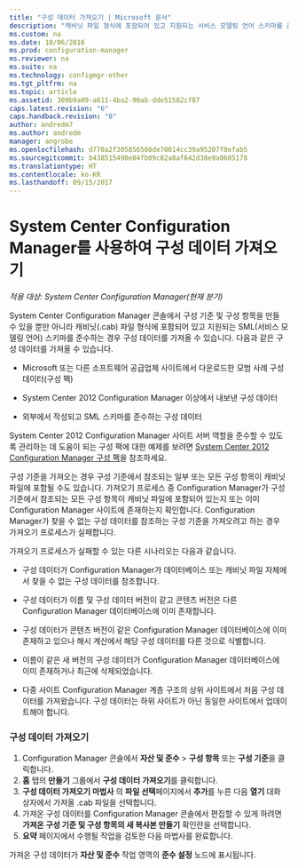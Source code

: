 ```yaml
---
title: "구성 데이터 가져오기 | Microsoft 문서"
description: "캐비닛 파일 형식에 포함되어 있고 지원되는 서비스 모델링 언어 스키마를 준수하는 경우 구성 데이터를 가져옵니다."
ms.custom: na
ms.date: 10/06/2016
ms.prod: configuration-manager
ms.reviewer: na
ms.suite: na
ms.technology: configmgr-other
ms.tgt_pltfrm: na
ms.topic: article
ms.assetid: 309b9a09-a611-4ba2-90ab-dde51582cf87
caps.latest.revision: "6"
caps.handback.revision: "0"
author: andredm7
ms.author: andredm
manager: angrobe
ms.openlocfilehash: d770a2f305856560de70014cc39a95207f0efab5
ms.sourcegitcommit: b438515490e04fb09c82a8af642d38e9a0605178
ms.translationtype: HT
ms.contentlocale: ko-KR
ms.lasthandoff: 09/15/2017
---
```

# <a name="import-configuration-data-with-system-center-configuration-manager"></a>System Center Configuration Manager를 사용하여 구성 데이터 가져오기

*적용 대상: System Center Configuration Manager(현재 분기)*

System Center Configuration Manager 콘솔에서 구성 기준 및 구성 항목을 만들 수 있을 뿐만 아니라 캐비닛(.cab) 파일 형식에 포함되어 있고 지원되는 SML(서비스 모델링 언어) 스키마를 준수하는 경우 구성 데이터를 가져올 수 있습니다. 다음과 같은 구성 데이터를 가져올 수 있습니다.  

-   Microsoft 또는 다른 소프트웨어 공급업체 사이트에서 다운로드한 모범 사례 구성 데이터(구성 팩)  

-   System Center 2012 Configuration Manager 이상에서 내보낸 구성 데이터  

-   외부에서 작성되고 SML 스키마를 준수하는 구성 데이터  

 System Center 2012 Configuration Manager 사이트 서버 역할을 준수할 수 있도록 관리하는 데 도움이 되는 구성 팩에 대한 예제를 보려면 [System Center 2012 Configuration Manager 구성 팩](http://www.microsoft.com/en-us/download/details.aspx?id=30710&WT.mc_id=rss_alldownloads_all)을 참조하세요.  

구성 기준을 가져오는 경우 구성 기준에서 참조되는 일부 또는 모든 구성 항목이 캐비닛 파일에 포함될 수도 있습니다. 가져오기 프로세스 중 Configuration Manager가 구성 기준에서 참조되는 모든 구성 항목이 캐비닛 파일에 포함되어 있는지 또는 이미 Configuration Manager 사이트에 존재하는지 확인합니다. Configuration Manager가 찾을 수 없는 구성 데이터를 참조하는 구성 기준을 가져오려고 하는 경우 가져오기 프로세스가 실패합니다.  

가져오기 프로세스가 실패할 수 있는 다른 시나리오는 다음과 같습니다.  

-   구성 데이터가 Configuration Manager가 데이터베이스 또는 캐비닛 파일 자체에서 찾을 수 없는 구성 데이터를 참조합니다.  

-   구성 데이터가 이름 및 구성 데이터 버전이 같고 콘텐츠 버전은 다른 Configuration Manager 데이터베이스에 이미 존재합니다.  

-   구성 데이터가 콘텐츠 버전이 같은 Configuration Manager 데이터베이스에 이미 존재하고 있으나 해시 계산에서 해당 구성 데이터를 다른 것으로 식별합니다.  

-   이름이 같은 새 버전의 구성 데이터가 Configuration Manager 데이터베이스에 이미 존재하거나 최근에 삭제되었습니다.  

-   다중 사이트 Configuration Manager 계층 구조의 상위 사이트에서 처음 구성 데이터를 가져왔습니다. 구성 데이터는 하위 사이트가 아닌 동일한 사이트에서 업데이트해야 합니다.  

### <a name="import-configuration-data"></a>구성 데이터 가져오기  

1.  Configuration Manager 콘솔에서 **자산 및 준수** > **구성 항목** 또는 **구성 기준**을 클릭합니다.
2.  **홈** 탭의 **만들기** 그룹에서 **구성 데이터 가져오기**를 클릭합니다.  
3.  **구성 데이터 가져오기 마법사** 의 **파일 선택**페이지에서 **추가**를 누른 다음 **열기** 대화 상자에서 가져올 .cab 파일을 선택합니다.  
4.  가져온 구성 데이터를 Configuration Manager 콘솔에서 편집할 수 있게 하려면 **가져온 구성 기준 및 구성 항목의 새 복사본 만들기** 확인란을 선택합니다.  
5.  **요약** 페이지에서 수행될 작업을 검토한 다음 마법사를 완료합니다.  

가져온 구성 데이터가 **자산 및 준수** 작업 영역의 **준수 설정** 노드에 표시됩니다.  
